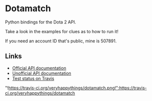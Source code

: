 Dotamatch
=========

Python bindings for the Dota 2 API.

Take a look in the examples for clues as to how to run it!




If you need an account ID that's public, mine is 507891.

Links
-----

* [Official API documentation](http://dev.dota2.com/showthread.php?t=47115)
* [Unofficial API documentation](http://dev.dota2.com/showthread.php?t=58317)
* [Test status on Travis](https://travis-ci.org/veryhappythings/dotamatch)

"!https://travis-ci.org/veryhappythings/dotamatch.png!":https://travis-ci.org/veryhappythings/dotamatch

